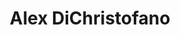 ---
name: Alex DiChristofano
title: Alex DiChristofano
description: Medium Manager
task: Medium Manager
link: https://alexdc.info/
image: "/assets/organization/social_media/alexdichristofano.jpg"
---